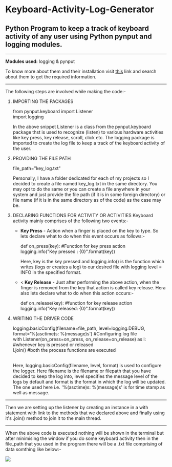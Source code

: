 # Keyboard-Activity-Log-Generator
<h2>Python Program to keep a track of keyboard activity of any user using Python pynput and logging modules.</h2><hr>
<p>
  <b>Modules used:</b> logging & pynput
</p><p>
  To know more about them and their installation visit <a href="https://pypi.org/">this</a> link and search about them to get the required information.
</p><hr><p>The following steps are involved while making the code:-</p><ol>
  <li><p>IMPORTING THE PACKAGES
    <p>from  pynput.keyboard import Listener<br>
      import logging</p>
In the above snippet Listener is a class from the pynput.keyboard package thst is used to recognize (listen) to various hardware activities like key press, key release, scroll, click etc.
The logging package is imported to create the log file to keep a track of the keyboard activity of the user.</p></li>
<li><p>PROVIDING THE FILE PATH
 <p>file_path="key_log.txt"<p>
Personally, I have a folder dedicated for each of my projects so I decided to create a file named key_log.txt in the same directory. You may opt to do the same or you can create a file anywhere in your system and just provide the file path (if it is in some foreign directory) or file name (if it is in the same directory as of the code) as the case may be.</p></li><li><p>DECLARING FUNCTIONS FOR ACTIVITY OR ACTIVITIES
Keyboard activity mainly comprises of the following two events:-
  <ul><li><p><b>Key Press</b> - Action when a finger is placed on the key to type. So lets declare what to do when this event occurs as follows:-
    <p>def on_press(key):  #Function for key press action<br>
      logging.info("Key pressed : {0}".format(key)) </p>   
Here, key is the key pressed and logging.info() is the function which writes (logs or creates a log) to our desired file with logging level = INFO in the specified format. </p>
</li><li><<b>
Key Release</b> - Just after performing the above action, when the finger is removed from the key that action is called key release. Hera also lets declare what to do when this action occurs:-
<p>
def on_release(key):    #function for key release action<br>
    logging.info("Key released: {0}".format(key))</p></li></ul>
<li><p>WRITING THE DRIVER CODE<p>
logging.basicConfig(filename=file_path, level=logging.DEBUG, format='%(asctime)s: %(message)s')  #Configuring log file <br>
with Listener(on_press=on_press, on_release=on_release) as l:   #whenever key is pressed or released<br>
  l.join()    #both the process functions are executed</p><br>
Here, logging.basicConfig(filename, level, format) is used to configure the logger. Here filename is the filename or filepath that you have decided to keep the log into, level specifies the message level of the logs by default and format is the format in which the log will be updated. The one used here i.e. '%(asctime)s: %(message)s' is for time stamp as well as message.  </p></li></ol><hr>
<p>
Then we are setting up the listener by creating an instance in a with statement with link to the methods that we declared above and finally using it's .join() method to join it to the main thread.</p><hr>
<p>When the above code is executed nothing will be shown in the terminal but after minimising the window if you do some keyboard activity then in the file_path that you used in the program there will be a .txt file comprising of data somthing like below:-</p>
<img align="center" src="https://user-images.githubusercontent.com/70680058/119493269-a6af4c80-bd7d-11eb-945c-c8899c2fe027.png">

